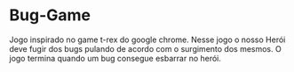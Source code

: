 # Bug-Game
Jogo inspirado no game t-rex do google chrome. Nesse jogo o nosso Herói deve fugir dos bugs pulando de acordo com o surgimento dos mesmos. O jogo termina quando um bug consegue esbarrar no herói. 
